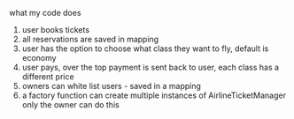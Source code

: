 what my code does

1. user books tickets
2. all reservations are saved in mapping
3. user has the option to choose what class they want to fly, default is economy
4. user pays, over the top payment is sent back to user, each class has a different price
5. owners can white list users - saved in a mapping
6. a factory function can create multiple instances of AirlineTicketManager only the owner can do this
